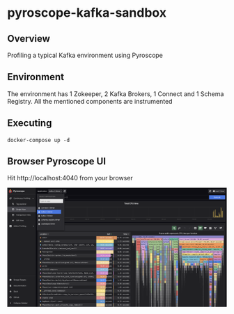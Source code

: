 # pyroscope-kafka-sandbox

## Overview
Profiling a typical Kafka environment using Pyroscope

## Environment

The environment has 1 Zokeeper, 2 Kafka Brokers, 1 Connect and 1 Schema Registry. All the mentioned components are instrumented

## Executing

```
docker-compose up -d
```

## Browser Pyroscope UI

Hit http://localhost:4040 from your browser

![PyroscopeUI](https://github.com/mcascallares/pyroscope-kafka-sandbox/raw/main/screenshots/pyroscope-ui.png)
